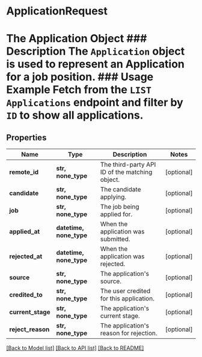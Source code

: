 # ApplicationRequest

# The Application Object ### Description The `Application` object is used to represent an Application for a job position.  ### Usage Example Fetch from the `LIST Applications` endpoint and filter by `ID` to show all applications.
## Properties
Name | Type | Description | Notes
------------ | ------------- | ------------- | -------------
**remote_id** | **str, none_type** | The third-party API ID of the matching object. | [optional] 
**candidate** | **str, none_type** | The candidate applying. | [optional] 
**job** | **str, none_type** | The job being applied for. | [optional] 
**applied_at** | **datetime, none_type** | When the application was submitted. | [optional] 
**rejected_at** | **datetime, none_type** | When the application was rejected. | [optional] 
**source** | **str, none_type** | The application&#39;s source. | [optional] 
**credited_to** | **str, none_type** | The user credited for this application. | [optional] 
**current_stage** | **str, none_type** | The application&#39;s current stage. | [optional] 
**reject_reason** | **str, none_type** | The application&#39;s reason for rejection. | [optional] 

[[Back to Model list]](../README.md#documentation-for-models) [[Back to API list]](../README.md#documentation-for-api-endpoints) [[Back to README]](../README.md)


